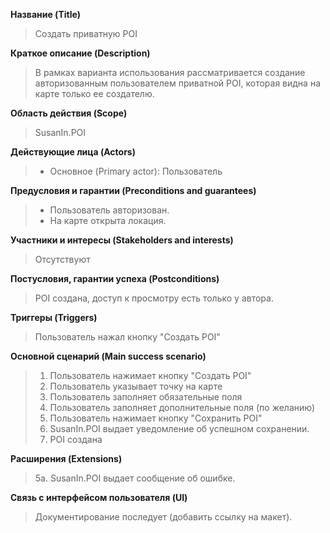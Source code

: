 **Название (Title)**
> Создать приватную POI

**Краткое описание (Description)**
> В рамках варианта использования рассматривается создание авторизованным пользователем приватной POI, которая видна на карте только ее создателю.

**Область действия (Scope)**
> SusanIn.POI

**Действующие лица (Actors)**
> * Основное (Primary actor): Пользователь

**Предусловия и гарантии (Preconditions and guarantees)**
> * Пользователь авторизован.
> * На карте открыта локация.

**Участники и интересы (Stakeholders and interests)**
> Отсутствуют

**Постусловия, гарантии успеха (Postconditions)**
> POI создана, доступ к просмотру есть только у автора.

**Триггеры (Triggers)**
> Пользователь нажал кнопку "Создать POI"

**Основной сценарий (Main success scenario)**

> 1. Пользователь нажимает кнопку "Создать POI"
> 2. Пользователь указывает точку на карте
> 2. Пользователь заполняет обязательные поля
> 3. Пользователь заполняет дополнительные поля (по желанию)
> 4. Пользователь нажимает кнопку "Сохранить POI"
> 5. SusanIn.POI выдает уведомление об успешном сохранении.
> 6. POI создана

**Расширения (Extensions)**
> 5a. SusanIn.POI выдает сообщение об ошибке.

**Связь с интерфейсом пользователя (UI)**
> Документирование последует (добавить ссылку на макет).
